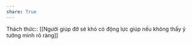 ```yaml
---
share: True
---
```

Thách thức:: [[Người giúp đỡ sẽ khó có động lực giúp nếu không thấy ý tưởng mình rõ ràng]]
